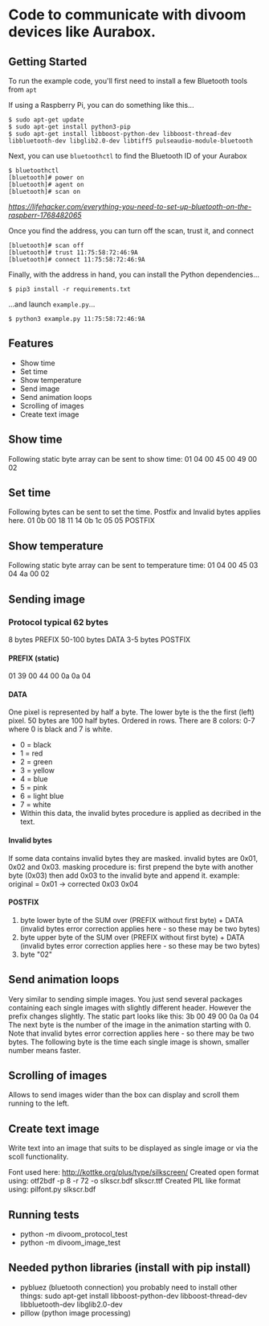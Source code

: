 # Code to communicate with divoom devices like Aurabox. #

## Getting Started ##

To run the example code, you'll first need to install a few Bluetooth tools from `apt`

If using a Raspberry Pi, you can do something like this...

```shell
$ sudo apt-get update
$ sudo apt-get install python3-pip
$ sudo apt-get install libboost-python-dev libboost-thread-dev libbluetooth-dev libglib2.0-dev libtiff5 pulseaudio-module-bluetooth
```

Next, you can use `bluetoothctl` to find the Bluetooth ID of your Aurabox

```shell
$ bluetoothctl
[bluetooth]# power on
[bluetooth]# agent on
[bluetooth]# scan on
```

_https://lifehacker.com/everything-you-need-to-set-up-bluetooth-on-the-raspberr-1768482065_

Once you find the address, you can turn off the scan, trust it, and connect

```shell
[bluetooth]# scan off
[bluetooth]# trust 11:75:58:72:46:9A
[bluetooth]# connect 11:75:58:72:46:9A
```

Finally, with the address in hand, you can install the Python dependencies...

```shell
$ pip3 install -r requirements.txt
```

...and launch `example.py`...

```shell
$ python3 example.py 11:75:58:72:46:9A
```

## Features ##
* Show time
* Set time
* Show temperature
* Send image
* Send animation loops
* Scrolling of images
* Create text image

## Show time ##
Following static byte array can be sent to show time: 01 04 00 45 00 49 00 02

## Set time ##
Following bytes can be sent to set the time. Postfix and Invalid bytes applies here.
01 0b 00 18 11 14 0b 1c <hour> <minute> 05 05 POSTFIX

## Show temperature ##
Following static byte array can be sent to temperature time: 01 04 00 45 03 04 4a 00 02

## Sending image ##

### Protocol typical 62 bytes ####
8 bytes PREFIX
50-100 bytes DATA
3-5 bytes POSTFIX

#### PREFIX (static) ####
01 39 00 44 00 0a 0a 04

#### DATA ####
One pixel is represented by half a byte. The lower byte is the the first (left) pixel.
50 bytes are 100 half bytes. Ordered in rows.
There are 8 colors: 0-7 where 0 is black and 7 is white.
* 0 = black
* 1 = red
* 2 = green
* 3 = yellow
* 4 = blue
* 5 = pink
* 6 = light blue
* 7 = white
* Within this data, the invalid bytes procedure is applied as decribed in the text.

#### Invalid bytes ####
If some data contains invalid bytes they are masked.
invalid bytes are 0x01, 0x02 and 0x03.
masking procedure is: 
first prepend the byte with another byte (0x03)
then add 0x03 to the invalid byte and append it.
example: original = 0x01 -> corrected 0x03 0x04

#### POSTFIX ####
1. byte lower byte of the SUM over (PREFIX without first byte) + DATA (invalid bytes error correction applies here - so these may be two bytes)
2. byte upper byte of the SUM over (PREFIX without first byte) + DATA (invalid bytes error correction applies here - so these may be two bytes)
4. byte "02"

## Send animation loops ##
Very similar to sending simple images. You just send several packages containing each single images with slightly different header.
However the prefix changes slightly.
The static part looks like this: 3b 00 49 00 0a 0a 04
The next byte is the number of the image in the animation starting with 0. Note that invalid bytes error correction applies here - so there may be two bytes.
The following byte is the time each single image is shown, smaller number means faster.

## Scrolling of images ##
Allows to send images wider than the box can display and scroll them running to the left.

## Create text image ##
Write text into an image that suits to be displayed as single image or via the scoll functionality.

Font used here: http://kottke.org/plus/type/silkscreen/
Created open format using: otf2bdf -p 8 -r 72 -o slkscr.bdf slkscr.ttf
Created PIL like format using: pilfont.py slkscr.bdf

## Running tests ##
* python -m divoom_protocol_test
* python -m divoom_image_test

## Needed python libraries (install with pip install) ##
* pybluez (bluetooth connection) you probably need to install other things: sudo apt-get install libboost-python-dev libboost-thread-dev libbluetooth-dev libglib2.0-dev
* pillow (python image processing)
